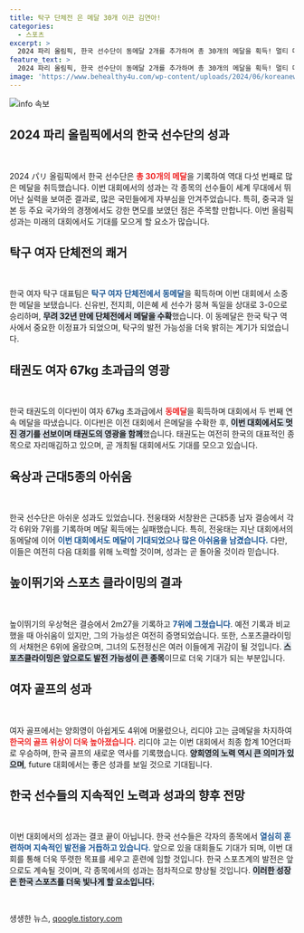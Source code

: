 ```yaml
---
title: 탁구 단체전 은 메달 30개 이끈 김연아!
categories:
  - 스포츠
excerpt: >
  2024 파리 올림픽, 한국 선수단이 동메달 2개를 추가하며 총 30개의 메달을 획득! 멀티 메달리스트 신유빈의 활약과 이다빈의 기적이 화제! 클릭으로 올림픽 소식을 놓치지 마세요!
feature_text: >
  2024 파리 올림픽, 한국 선수단이 동메달 2개를 추가하며 총 30개의 메달을 획득! 멀티 메달리스트 신유빈의 활약과 이다빈의 기적이 화제! 클릭으로 올림픽 소식을 놓치지 마세요!
image: 'https://www.behealthy4u.com/wp-content/uploads/2024/06/koreanews.jpg'
---
```


<p><img src="https://www.behealthy4u.com/wp-content/uploads/2024/06/koreanews.jpg" alt="info 속보" /></p>

<h2 data-ke-size="size26">2024 파리 올림픽에서의 한국 선수단의 성과</h2>

<p data-ke-size="size16">&nbsp;</p>

<p>2024 パリ 올림픽에서 한국 선수단은 <b><span style="color: #ee2323;">총 30개의 메달</span></b>을 기록하여 역대 다섯 번째로 많은 메달을 취득했습니다. 이번 대회에서의 성과는 각 종목의 선수들이 세계 무대에서 뛰어난 실력을 보여준 결과로, 많은 국민들에게 자부심을 안겨주었습니다. 특히, 중국과 일본 등 주요 국가와의 경쟁에서도 강한 면모를 보였던 점은 주목할 만합니다. 이번 올림픽 성과는 미래의 대회에서도 기대를 모으게 할 요소가 많습니다.</p>

<h2 data-ke-size="size26">탁구 여자 단체전의 쾌거</h2>

<p data-ke-size="size16">&nbsp;</p>

<p>한국 여자 탁구 대표팀은 <b><span style="color: #1a5490;">탁구 여자 단체전에서 동메달</span></b>을 획득하며 이번 대회에서 소중한 메달을 보탰습니다. 신유빈, 전지희, 이은혜 세 선수가 뭉쳐 독일을 상대로 3-0으로 승리하며, <b><span style="background-color: #21538527;">무려 32년 만에 단체전에서 메달을 수확</span></b>했습니다. 이 동메달은 한국 탁구 역사에서 중요한 이정표가 되었으며, 탁구의 발전 가능성을 더욱 밝히는 계기가 되었습니다.</p>

<h2 data-ke-size="size26">태권도 여자 67kg 초과급의 영광</h2>

<p data-ke-size="size16">&nbsp;</p>

<p>한국 태권도의 이다빈이 여자 67kg 초과급에서 <b><span style="color: #ee2323;">동메달</span></b>을 획득하며 대회에서 두 번째 연속 메달을 따냈습니다. 이다빈은 이전 대회에서 은메달을 수확한 후, <b><span style="background-color: #21538527;">이번 대회에서도 멋진 경기를 선보이며 태권도의 영광을 함께</span></b>했습니다. 태권도는 여전히 한국의 대표적인 종목으로 자리매김하고 있으며, 곧 개최될 대회에서도 기대를 모으고 있습니다.</p>

<h2 data-ke-size="size26">육상과 근대5종의 아쉬움</h2>

<p data-ke-size="size16">&nbsp;</p>

<p>한국 선수단은 아쉬운 성과도 있었습니다. 전웅태와 서창완은 근대5종 남자 결승에서 각각 6위와 7위를 기록하며 메달 획득에는 실패했습니다. 특히, 전웅태는 지난 대회에서의 동메달에 이어 <b><span style="color: #1a5490;">이번 대회에서도 메달이 기대되었으나 많은 아쉬움을 남겼습니다.</span></b> 다만, 이들은 여전히 다음 대회를 위해 노력할 것이며, 성과는 곧 돌아올 것이라 믿습니다.</p>

<h2 data-ke-size="size26">높이뛰기와 스포츠 클라이밍의 결과</h2>

<p data-ke-size="size16">&nbsp;</p>

<p>높이뛰기의 우상혁은 결승에서 2m27을 기록하고 <b><span style="color: #1a5490;">7위에 그쳤습니다</span></b>. 예전 기록과 비교했을 때 아쉬움이 있지만, 그의 가능성은 여전히 증명되었습니다. 또한, 스포츠클라이밍의 서채현은 6위에 올랐으며, 그녀의 도전정신은 여러 이들에게 귀감이 될 것입니다. <b><span style="background-color: #21538527;">스포츠클라이밍은 앞으로도 발전 가능성이 큰 종목</span></b>이므로 더욱 기대가 되는 부분입니다.</p>

<h2 data-ke-size="size26">여자 골프의 성과</h2>

<p data-ke-size="size16">&nbsp;</p>

<p>여자 골프에서는 양희영이 아쉽게도 4위에 머물렀으나, 리디야 고는 금메달을 차지하여 <b><span style="color: #ee2323;">한국의 골프 위상이 더욱 높아졌습니다.</span></b> 리디야 고는 이번 대회에서 최종 합계 10언더파로 우승하며, 한국 골프의 새로운 역사를 기록했습니다. <b><span style="background-color: #21538527;">양희영의 노력 역시 큰 의미가 있으며</span></b>, future 대회에서는 좋은 성과를 보일 것으로 기대됩니다.</p>

<h2 data-ke-size="size26">한국 선수들의 지속적인 노력과 성과의 향후 전망</h2>

<p data-ke-size="size16">&nbsp;</p>

<p>이번 대회에서의 성과는 결코 끝이 아닙니다. 한국 선수들은 각자의 종목에서 <b><span style="color: #1a5490;">열심히 훈련하며 지속적인 발전을 거듭하고 있습니다.</span></b> 앞으로 있을 대회들도 기대가 되며, 이번 대회를 통해 더욱 뚜렷한 목표를 세우고 훈련에 임할 것입니다. 한국 스포츠계의 발전은 앞으로도 계속될 것이며, 각 종목에서의 성과는 점차적으로 향상될 것입니다. <b><span style="background-color: #21538527;">이러한 성장은 한국 스포츠를 더욱 빛나게 할 요소입니다.</span></b></p>

<p data-ke-size="size16">&nbsp;</p>
생생한 뉴스, <a href="https://qoogle.tistory.com" rel="dofollow">qoogle.tistory.com</a>


